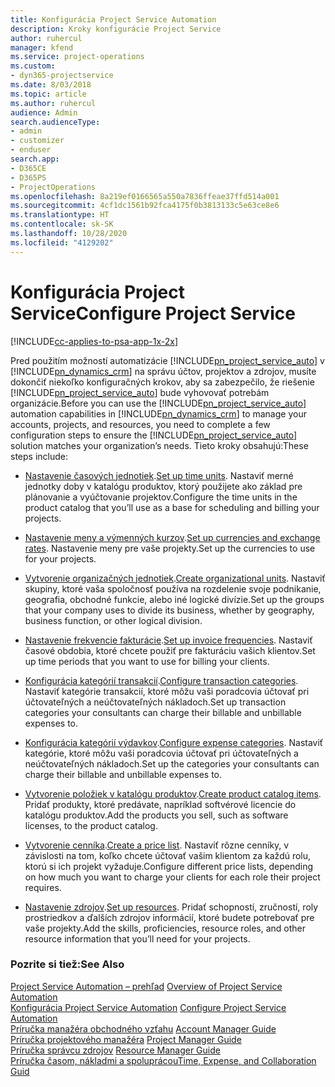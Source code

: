 ```yaml
---
title: Konfigurácia Project Service Automation
description: Kroky konfigurácie Project Service
author: ruhercul
manager: kfend
ms.service: project-operations
ms.custom:
- dyn365-projectservice
ms.date: 8/03/2018
ms.topic: article
ms.author: ruhercul
audience: Admin
search.audienceType:
- admin
- customizer
- enduser
search.app:
- D365CE
- D365PS
- ProjectOperations
ms.openlocfilehash: 8a219ef0166565a550a7836ffeae37ffd514a001
ms.sourcegitcommit: 4cf1dc1561b92fca4175f0b3813133c5e63ce8e6
ms.translationtype: HT
ms.contentlocale: sk-SK
ms.lasthandoff: 10/28/2020
ms.locfileid: "4129202"
---
```

# <a name="configure-project-service"></a><span data-ttu-id="9e23a-103">Konfigurácia Project Service</span><span class="sxs-lookup"><span data-stu-id="9e23a-103">Configure Project Service</span></span>

[!INCLUDE[cc-applies-to-psa-app-1x-2x](../includes/cc-applies-to-psa-app-1x-2x.md)]

<span data-ttu-id="9e23a-104">Pred použitím možností automatizácie [!INCLUDE[pn_project_service_auto](../includes/pn-project-service-auto.md)] v [!INCLUDE[pn_dynamics_crm](../includes/pn-dynamics-crm.md)] na správu účtov, projektov a zdrojov, musíte dokončiť niekoľko konfiguračných krokov, aby sa zabezpečilo, že riešenie [!INCLUDE[pn_project_service_auto](../includes/pn-project-service-auto.md)] bude vyhovovať potrebám organizácie.</span><span class="sxs-lookup"><span data-stu-id="9e23a-104">Before you can use the [!INCLUDE[pn_project_service_auto](../includes/pn-project-service-auto.md)] automation capabilities in [!INCLUDE[pn_dynamics_crm](../includes/pn-dynamics-crm.md)] to manage your accounts, projects, and resources, you need to complete a few configuration steps to ensure the [!INCLUDE[pn_project_service_auto](../includes/pn-project-service-auto.md)] solution matches your organization’s needs.</span></span> <span data-ttu-id="9e23a-105">Tieto kroky obsahujú:</span><span class="sxs-lookup"><span data-stu-id="9e23a-105">These steps include:</span></span>  
  
-   <span data-ttu-id="9e23a-106">[Nastavenie časových jednotiek](../psa/set-up-time-units.md).</span><span class="sxs-lookup"><span data-stu-id="9e23a-106">[Set up time units](../psa/set-up-time-units.md).</span></span> <span data-ttu-id="9e23a-107">Nastaviť merné jednotky doby v katalógu produktov, ktorý použijete ako základ pre plánovanie a vyúčtovanie projektov.</span><span class="sxs-lookup"><span data-stu-id="9e23a-107">Configure the time units in the product catalog that you’ll use as a base for scheduling and billing your projects.</span></span>  
  
-   <span data-ttu-id="9e23a-108">[Nastavenie meny a výmenných kurzov](../psa/set-up-currencies-exchange-rates.md).</span><span class="sxs-lookup"><span data-stu-id="9e23a-108">[Set up currencies and exchange rates](../psa/set-up-currencies-exchange-rates.md).</span></span> <span data-ttu-id="9e23a-109">Nastavenie meny pre vaše projekty.</span><span class="sxs-lookup"><span data-stu-id="9e23a-109">Set up the currencies to use for your projects.</span></span>  
  
-   <span data-ttu-id="9e23a-110">[Vytvorenie organizačných jednotiek](../psa/create-organizational-units.md).</span><span class="sxs-lookup"><span data-stu-id="9e23a-110">[Create organizational units](../psa/create-organizational-units.md).</span></span> <span data-ttu-id="9e23a-111">Nastaviť skupiny, ktoré vaša spoločnosť používa na rozdelenie svoje podnikanie, geografia, obchodné funkcie, alebo iné logické divízie.</span><span class="sxs-lookup"><span data-stu-id="9e23a-111">Set up the groups that your company uses to divide its business, whether by geography, business function, or other logical division.</span></span>  
  
-   <span data-ttu-id="9e23a-112">[Nastavenie frekvencie fakturácie](../psa/set-up-invoice-frequencies.md).</span><span class="sxs-lookup"><span data-stu-id="9e23a-112">[Set up invoice frequencies](../psa/set-up-invoice-frequencies.md).</span></span> <span data-ttu-id="9e23a-113">Nastaviť časové obdobia, ktoré chcete použiť pre fakturáciu vašich klientov.</span><span class="sxs-lookup"><span data-stu-id="9e23a-113">Set up time periods that you want to use for billing your clients.</span></span>  
  
-   <span data-ttu-id="9e23a-114">[Konfigurácia kategórií transakcií](../psa/configure-transaction-categories.md).</span><span class="sxs-lookup"><span data-stu-id="9e23a-114">[Configure transaction categories](../psa/configure-transaction-categories.md).</span></span> <span data-ttu-id="9e23a-115">Nastaviť kategórie transakcií, ktoré môžu vaši poradcovia účtovať pri účtovateľných a neúčtovateľných nákladoch.</span><span class="sxs-lookup"><span data-stu-id="9e23a-115">Set up transaction categories your consultants can charge their billable and unbillable expenses to.</span></span>  
  
-   <span data-ttu-id="9e23a-116">[Konfigurácia kategórií výdavkov](../psa/configure-expense-categories.md).</span><span class="sxs-lookup"><span data-stu-id="9e23a-116">[Configure expense categories](../psa/configure-expense-categories.md).</span></span> <span data-ttu-id="9e23a-117">Nastaviť kategórie, ktoré môžu vaši poradcovia účtovať pri účtovateľných a neúčtovateľných nákladoch.</span><span class="sxs-lookup"><span data-stu-id="9e23a-117">Set up the categories your consultants can charge their billable and unbillable expenses to.</span></span>  
  
-   <span data-ttu-id="9e23a-118">[Vytvorenie položiek v katalógu produktov](../psa/create-product-catalog-items.md).</span><span class="sxs-lookup"><span data-stu-id="9e23a-118">[Create product catalog items](../psa/create-product-catalog-items.md).</span></span> <span data-ttu-id="9e23a-119">Pridať produkty, ktoré predávate, napríklad softvérové licencie do katalógu produktov.</span><span class="sxs-lookup"><span data-stu-id="9e23a-119">Add the products you sell, such as software licenses, to the product catalog.</span></span>  
  
-   <span data-ttu-id="9e23a-120">[Vytvorenie cenníka](../psa/create-price-list.md).</span><span class="sxs-lookup"><span data-stu-id="9e23a-120">[Create a price list](../psa/create-price-list.md).</span></span> <span data-ttu-id="9e23a-121">Nastaviť rôzne cenníky, v závislosti na tom, koľko chcete účtovať vašim klientom za každú rolu, ktorú si ich projekt vyžaduje.</span><span class="sxs-lookup"><span data-stu-id="9e23a-121">Configure different price lists, depending on how much you want to charge your clients for each role their project requires.</span></span>  
  
-   <span data-ttu-id="9e23a-122">[Nastavenie zdrojov](../psa/set-up-resources.md).</span><span class="sxs-lookup"><span data-stu-id="9e23a-122">[Set up resources](../psa/set-up-resources.md).</span></span> <span data-ttu-id="9e23a-123">Pridať schopností, zručností, roly prostriedkov a ďalších zdrojov informácií, ktoré budete potrebovať pre vaše projekty.</span><span class="sxs-lookup"><span data-stu-id="9e23a-123">Add the skills, proficiencies, resource roles, and other resource information that you’ll need for your projects.</span></span>  
  
### <a name="see-also"></a><span data-ttu-id="9e23a-124">Pozrite si tiež:</span><span class="sxs-lookup"><span data-stu-id="9e23a-124">See Also</span></span>  
 <span data-ttu-id="9e23a-125">[Project Service Automation – prehľad](../psa/overview.md) </span><span class="sxs-lookup"><span data-stu-id="9e23a-125">[Overview of Project Service Automation](../psa/overview.md) </span></span>  
 <span data-ttu-id="9e23a-126">[Konfigurácia Project Service Automation](../psa/configure.md) </span><span class="sxs-lookup"><span data-stu-id="9e23a-126">[Configure Project Service Automation](../psa/configure.md) </span></span>  
 <span data-ttu-id="9e23a-127">[Príručka manažéra obchodného vzťahu](../psa/account-manager-guide.md) </span><span class="sxs-lookup"><span data-stu-id="9e23a-127">[Account Manager Guide](../psa/account-manager-guide.md) </span></span>  
 <span data-ttu-id="9e23a-128">[Príručka projektového manažéra](../psa/project-manager-guide.md) </span><span class="sxs-lookup"><span data-stu-id="9e23a-128">[Project Manager Guide](../psa/project-manager-guide.md) </span></span>  
 <span data-ttu-id="9e23a-129">[Príručka správcu zdrojov](../psa/resource-manager-guide.md) </span><span class="sxs-lookup"><span data-stu-id="9e23a-129">[Resource Manager Guide](../psa/resource-manager-guide.md) </span></span>  
 [<span data-ttu-id="9e23a-130">Príručka časom, nákladmi a spoluprácou</span><span class="sxs-lookup"><span data-stu-id="9e23a-130">Time, Expense, and Collaboration Guid</span></span>](../psa/time-expense-collaboration-guide.md)
